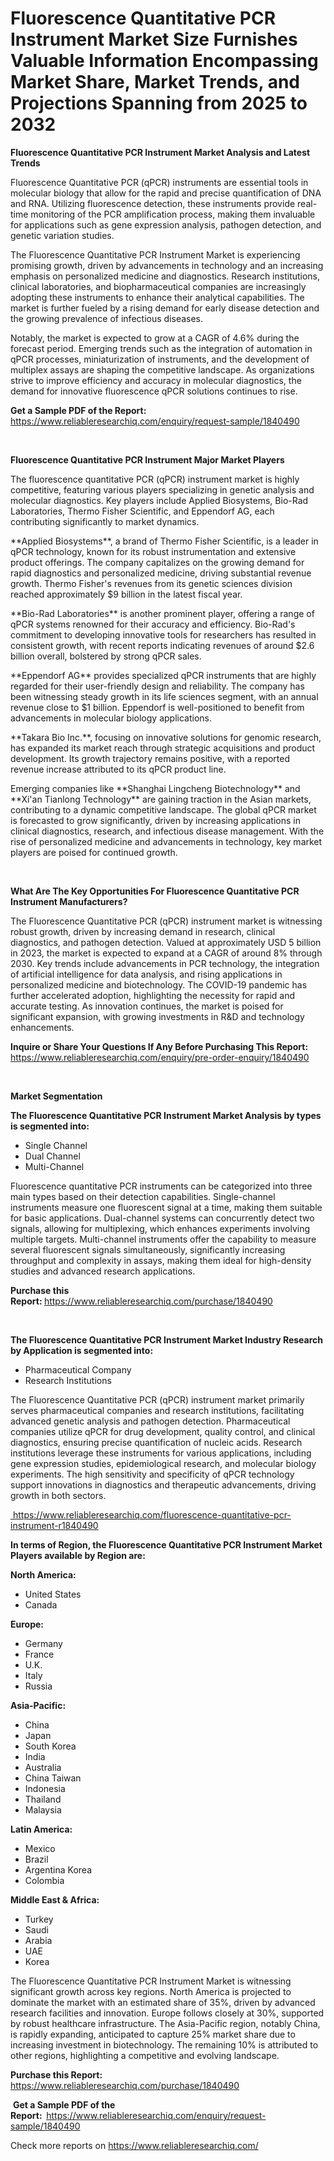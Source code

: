 <p><h1>Fluorescence Quantitative PCR Instrument Market Size Furnishes Valuable Information Encompassing Market Share, Market Trends, and Projections Spanning from 2025 to 2032</h1></p><p><strong>Fluorescence Quantitative PCR Instrument Market Analysis and Latest Trends</strong></p>
<p><p>Fluorescence Quantitative PCR (qPCR) instruments are essential tools in molecular biology that allow for the rapid and precise quantification of DNA and RNA. Utilizing fluorescence detection, these instruments provide real-time monitoring of the PCR amplification process, making them invaluable for applications such as gene expression analysis, pathogen detection, and genetic variation studies.</p><p>The Fluorescence Quantitative PCR Instrument Market is experiencing promising growth, driven by advancements in technology and an increasing emphasis on personalized medicine and diagnostics. Research institutions, clinical laboratories, and biopharmaceutical companies are increasingly adopting these instruments to enhance their analytical capabilities. The market is further fueled by a rising demand for early disease detection and the growing prevalence of infectious diseases.</p><p>Notably, the market is expected to grow at a CAGR of 4.6% during the forecast period. Emerging trends such as the integration of automation in qPCR processes, miniaturization of instruments, and the development of multiplex assays are shaping the competitive landscape. As organizations strive to improve efficiency and accuracy in molecular diagnostics, the demand for innovative fluorescence qPCR solutions continues to rise.</p></p>
<p><strong>Get a Sample PDF of the Report:&nbsp;</strong> <a href="https://www.reliableresearchiq.com/enquiry/request-sample/1840490?utm_campaign=2758&utm_medium=2&utm_source=Github&utm_content=ia&utm_term=11042025&utm_id=fluorescence-quantitative-pcr-instrument">https://www.reliableresearchiq.com/enquiry/request-sample/1840490</a></p>
<p>&nbsp;</p>
<p><strong>Fluorescence Quantitative PCR Instrument Major Market Players</strong></p>
<p><p>The fluorescence quantitative PCR (qPCR) instrument market is highly competitive, featuring various players specializing in genetic analysis and molecular diagnostics. Key players include Applied Biosystems, Bio-Rad Laboratories, Thermo Fisher Scientific, and Eppendorf AG, each contributing significantly to market dynamics.</p><p>**Applied Biosystems**, a brand of Thermo Fisher Scientific, is a leader in qPCR technology, known for its robust instrumentation and extensive product offerings. The company capitalizes on the growing demand for rapid diagnostics and personalized medicine, driving substantial revenue growth. Thermo Fisher's revenues from its genetic sciences division reached approximately $9 billion in the latest fiscal year.</p><p>**Bio-Rad Laboratories** is another prominent player, offering a range of qPCR systems renowned for their accuracy and efficiency. Bio-Rad's commitment to developing innovative tools for researchers has resulted in consistent growth, with recent reports indicating revenues of around $2.6 billion overall, bolstered by strong qPCR sales.</p><p>**Eppendorf AG** provides specialized qPCR instruments that are highly regarded for their user-friendly design and reliability. The company has been witnessing steady growth in its life sciences segment, with an annual revenue close to $1 billion. Eppendorf is well-positioned to benefit from advancements in molecular biology applications.</p><p>**Takara Bio Inc.**, focusing on innovative solutions for genomic research, has expanded its market reach through strategic acquisitions and product development. Its growth trajectory remains positive, with a reported revenue increase attributed to its qPCR product line.</p><p>Emerging companies like **Shanghai Lingcheng Biotechnology** and **Xi'an Tianlong Technology** are gaining traction in the Asian markets, contributing to a dynamic competitive landscape. The global qPCR market is forecasted to grow significantly, driven by increasing applications in clinical diagnostics, research, and infectious disease management. With the rise of personalized medicine and advancements in technology, key market players are poised for continued growth.</p></p>
<p>&nbsp;</p>
<p><strong>What Are The Key Opportunities For Fluorescence Quantitative PCR Instrument Manufacturers?</strong></p>
<p><p>The Fluorescence Quantitative PCR (qPCR) instrument market is witnessing robust growth, driven by increasing demand in research, clinical diagnostics, and pathogen detection. Valued at approximately USD 5 billion in 2023, the market is expected to expand at a CAGR of around 8% through 2030. Key trends include advancements in PCR technology, the integration of artificial intelligence for data analysis, and rising applications in personalized medicine and biotechnology. The COVID-19 pandemic has further accelerated adoption, highlighting the necessity for rapid and accurate testing. As innovation continues, the market is poised for significant expansion, with growing investments in R&D and technology enhancements.</p></p>
<p><strong>Inquire or Share Your Questions If Any Before Purchasing This Report:</strong> <a href="https://www.reliableresearchiq.com/enquiry/pre-order-enquiry/1840490?utm_campaign=2758&utm_medium=2&utm_source=Github&utm_content=ia&utm_term=11042025&utm_id=fluorescence-quantitative-pcr-instrument">https://www.reliableresearchiq.com/enquiry/pre-order-enquiry/1840490</a></p>
<p>&nbsp;</p>
<p><strong>Market Segmentation</strong></p>
<p><strong>The Fluorescence Quantitative PCR Instrument Market Analysis by types is segmented into:</strong></p>
<p><ul><li>Single Channel</li><li>Dual Channel</li><li>Multi-Channel</li></ul></p>
<p><p>Fluorescence quantitative PCR instruments can be categorized into three main types based on their detection capabilities. Single-channel instruments measure one fluorescent signal at a time, making them suitable for basic applications. Dual-channel systems can concurrently detect two signals, allowing for multiplexing, which enhances experiments involving multiple targets. Multi-channel instruments offer the capability to measure several fluorescent signals simultaneously, significantly increasing throughput and complexity in assays, making them ideal for high-density studies and advanced research applications.</p></p>
<p><strong>Purchase this Report:&nbsp;</strong><a href="https://www.reliableresearchiq.com/purchase/1840490?utm_campaign=2758&utm_medium=2&utm_source=Github&utm_content=ia&utm_term=11042025&utm_id=fluorescence-quantitative-pcr-instrument">https://www.reliableresearchiq.com/purchase/1840490</a></p>
<p>&nbsp;</p>
<p><strong>The Fluorescence Quantitative PCR Instrument Market Industry Research by Application is segmented into:</strong></p>
<p><ul><li>Pharmaceutical Company</li><li>Research Institutions</li></ul></p>
<p><p>The Fluorescence Quantitative PCR (qPCR) instrument market primarily serves pharmaceutical companies and research institutions, facilitating advanced genetic analysis and pathogen detection. Pharmaceutical companies utilize qPCR for drug development, quality control, and clinical diagnostics, ensuring precise quantification of nucleic acids. Research institutions leverage these instruments for various applications, including gene expression studies, epidemiological research, and molecular biology experiments. The high sensitivity and specificity of qPCR technology support innovations in diagnostics and therapeutic advancements, driving growth in both sectors.</p></p>
<p><a href="https://www.reliableresearchiq.com/fluorescence-quantitative-pcr-instrument-r1840490?utm_campaign=2758&utm_medium=2&utm_source=Github&utm_content=ia&utm_term=11042025&utm_id=fluorescence-quantitative-pcr-instrument">&nbsp;https://www.reliableresearchiq.com/fluorescence-quantitative-pcr-instrument-r1840490</a></p>
<p><strong>In terms of Region, the Fluorescence Quantitative PCR Instrument Market Players available by Region are:</strong></p>
<p>
    <p> <strong> North America: </strong>
        <ul>
            <li>United States</li>
            <li>Canada</li>
        </ul>
        </p> 
    <p> <strong> Europe: </strong>
        <ul>
            <li>Germany</li>
            <li>France</li>
            <li>U.K.</li>
            <li>Italy</li>
            <li>Russia</li>
        </ul>
        </p> 
    <p> <strong> Asia-Pacific: </strong>
        <ul>
            <li>China</li>
            <li>Japan</li>
            <li>South Korea</li>
            <li>India</li>
            <li>Australia</li>
            <li>China Taiwan</li>
            <li>Indonesia</li>
            <li>Thailand</li>
            <li>Malaysia</li>
        </ul>
        </p> 
    <p> <strong> Latin America: </strong>
        <ul>
            <li>Mexico</li>
            <li>Brazil</li>
            <li>Argentina Korea</li>
            <li>Colombia</li>
        </ul>
        </p> 
    <p> <strong> Middle East & Africa: </strong>
        <ul>
            <li>Turkey</li>
            <li>Saudi</li>
            <li>Arabia</li>
            <li>UAE</li>
            <li>Korea</li>
        </ul>
    </p>
    </p>
<p><p>The Fluorescence Quantitative PCR Instrument Market is witnessing significant growth across key regions. North America is projected to dominate the market with an estimated share of 35%, driven by advanced research facilities and innovation. Europe follows closely at 30%, supported by robust healthcare infrastructure. The Asia-Pacific region, notably China, is rapidly expanding, anticipated to capture 25% market share due to increasing investment in biotechnology. The remaining 10% is attributed to other regions, highlighting a competitive and evolving landscape.</p></p>
<p><strong>Purchase this Report: </strong><a href="https://www.reliableresearchiq.com/purchase/1840490?utm_campaign=2758&utm_medium=2&utm_source=Github&utm_content=ia&utm_term=11042025&utm_id=fluorescence-quantitative-pcr-instrument">https://www.reliableresearchiq.com/purchase/1840490</a></p>
<p>&nbsp;<strong>Get a Sample PDF of the Report:&nbsp;&nbsp;</strong><a href="https://www.reliableresearchiq.com/enquiry/request-sample/1840490?utm_campaign=2758&utm_medium=2&utm_source=Github&utm_content=ia&utm_term=11042025&utm_id=fluorescence-quantitative-pcr-instrument">https://www.reliableresearchiq.com/enquiry/request-sample/1840490</a></p>
<p><strong></strong></p>
<p>Check more reports on <a href="https://www.reliableresearchiq.com/?utm_campaign=2758&utm_medium=2&utm_source=Github&utm_content=ia&utm_term=11042025&utm_id=fluorescence-quantitative-pcr-instrument">https://www.reliableresearchiq.com/</a></p>
